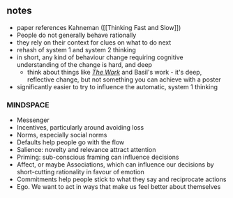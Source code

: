 ## notes
- paper references Kahneman ([[Thinking Fast and Slow]])
- People do not generally behave rationally
- they rely on their context for clues on what to do next
- rehash of system 1 and system 2 thinking
- in short, any kind of behaviour change requiring cognitive understanding of the change is hard, and deep
	- think about things like *[The Work](https://en.wikipedia.org/wiki/The_Work_(film))* and Basil's work - it's deep, reflective change, but not something you can achieve with a poster
- significantly easier to try to influence the automatic, system 1 thinking
### MINDSPACE
- Messenger
- Incentives, particularly around avoiding loss
- Norms, especially social norms
- Defaults help people go with the flow
- Salience: novelty and relevance attract attention
- Priming: sub-conscious framing can influence decisions
- Affect, or maybe Associations, which can influence our decisions by short-cutting rationality in favour of emotion
- Commitments help people stick to what they say and reciprocate actions
- Ego. We want to act in ways that make us feel better about themselves

